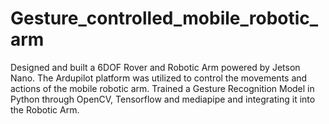 # Gesture_controlled_mobile_robotic_arm
Designed and built a 6DOF Rover and Robotic Arm powered by Jetson Nano. The Ardupilot platform was utilized to control the movements and actions of the mobile robotic arm. Trained a Gesture Recognition Model in Python through OpenCV, Tensorflow and mediapipe and integrating it into the Robotic Arm.
